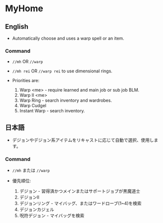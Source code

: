 # MyHome
## English
- Automatically choose and uses a warp spell or an item.

### Command
- `//mh` OR `//warp`
- `//mh rei` OR `//warp rei` to use dimensional rings.


- Priorities are:
    1. Warp <me\> - require learned and main job or sub job BLM.
    2. Warp II <me\>
    3. Warp Ring - search inventory and wardrobes.
    4. Warp Cudgel
    5. Instant Warp - search inventory.

## 日本語
- デジョンやデジョン系アイテムをリキャストに応じて自動で選択、使用します。

### Command
- `//mh` または `//warp`
- 優先順位:


    1. デジョン <me> - 習得済かつメインまたはサポートジョブが黒魔道士
    2. デジョンII <me>
    3. デジョンリング - マイバッグ、またはワードローブ(1~4)を検索
    4. デジョンカジェル
    5. 呪符デジョン - マイバッグを検索
